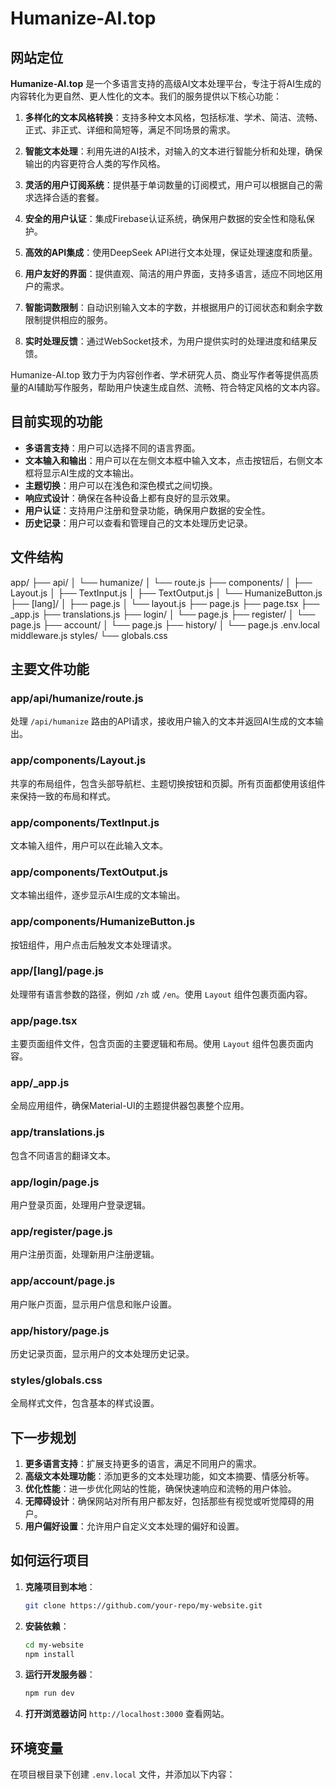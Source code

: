 # Humanize-AI.top

## 网站定位
**Humanize-AI.top** 是一个多语言支持的高级AI文本处理平台，专注于将AI生成的内容转化为更自然、更人性化的文本。我们的服务提供以下核心功能：

1. **多样化的文本风格转换**：支持多种文本风格，包括标准、学术、简洁、流畅、正式、非正式、详细和简短等，满足不同场景的需求。

2. **智能文本处理**：利用先进的AI技术，对输入的文本进行智能分析和处理，确保输出的内容更符合人类的写作风格。

3. **灵活的用户订阅系统**：提供基于单词数量的订阅模式，用户可以根据自己的需求选择合适的套餐。

4. **安全的用户认证**：集成Firebase认证系统，确保用户数据的安全性和隐私保护。

5. **高效的API集成**：使用DeepSeek API进行文本处理，保证处理速度和质量。

6. **用户友好的界面**：提供直观、简洁的用户界面，支持多语言，适应不同地区用户的需求。

7. **智能词数限制**：自动识别输入文本的字数，并根据用户的订阅状态和剩余字数限制提供相应的服务。

8. **实时处理反馈**：通过WebSocket技术，为用户提供实时的处理进度和结果反馈。

Humanize-AI.top 致力于为内容创作者、学术研究人员、商业写作者等提供高质量的AI辅助写作服务，帮助用户快速生成自然、流畅、符合特定风格的文本内容。

## 目前实现的功能
- **多语言支持**：用户可以选择不同的语言界面。
- **文本输入和输出**：用户可以在左侧文本框中输入文本，点击按钮后，右侧文本框将显示AI生成的文本输出。
- **主题切换**：用户可以在浅色和深色模式之间切换。
- **响应式设计**：确保在各种设备上都有良好的显示效果。
- **用户认证**：支持用户注册和登录功能，确保用户数据的安全性。
- **历史记录**：用户可以查看和管理自己的文本处理历史记录。

## 文件结构
app/
├── api/
│   └── humanize/
│       └── route.js
├── components/
│   ├── Layout.js
│   ├── TextInput.js
│   ├── TextOutput.js
│   └── HumanizeButton.js
├── [lang]/
│   ├── page.js
│   └── layout.js
├── page.js
├── page.tsx
├── _app.js
├── translations.js
├── login/
│   └── page.js
├── register/
│   └── page.js
├── account/
│   └── page.js
├── history/
│   └── page.js
.env.local
middleware.js
styles/
└── globals.css

## 主要文件功能

### app/api/humanize/route.js
处理 `/api/humanize` 路由的API请求，接收用户输入的文本并返回AI生成的文本输出。

### app/components/Layout.js
共享的布局组件，包含头部导航栏、主题切换按钮和页脚。所有页面都使用该组件来保持一致的布局和样式。

### app/components/TextInput.js
文本输入组件，用户可以在此输入文本。

### app/components/TextOutput.js
文本输出组件，逐步显示AI生成的文本输出。

### app/components/HumanizeButton.js
按钮组件，用户点击后触发文本处理请求。

### app/[lang]/page.js
处理带有语言参数的路径，例如 `/zh` 或 `/en`。使用 `Layout` 组件包裹页面内容。

### app/page.tsx
主要页面组件文件，包含页面的主要逻辑和布局。使用 `Layout` 组件包裹页面内容。

### app/_app.js
全局应用组件，确保Material-UI的主题提供器包裹整个应用。

### app/translations.js
包含不同语言的翻译文本。

### app/login/page.js
用户登录页面，处理用户登录逻辑。

### app/register/page.js
用户注册页面，处理新用户注册逻辑。

### app/account/page.js
用户账户页面，显示用户信息和账户设置。

### app/history/page.js
历史记录页面，显示用户的文本处理历史记录。

### styles/globals.css
全局样式文件，包含基本的样式设置。

## 下一步规划

1. **更多语言支持**：扩展支持更多的语言，满足不同用户的需求。
2. **高级文本处理功能**：添加更多的文本处理功能，如文本摘要、情感分析等。
3. **优化性能**：进一步优化网站的性能，确保快速响应和流畅的用户体验。
4. **无障碍设计**：确保网站对所有用户都友好，包括那些有视觉或听觉障碍的用户。
5. **用户偏好设置**：允许用户自定义文本处理的偏好和设置。

## 如何运行项目

1. **克隆项目到本地**：
   ```bash
   git clone https://github.com/your-repo/my-website.git
   ```

2. **安装依赖**：
   ```bash
   cd my-website
   npm install
   ```

3. **运行开发服务器**：
   ```bash
   npm run dev
   ```

4. **打开浏览器访问** `http://localhost:3000` 查看网站。

## 环境变量

在项目根目录下创建 `.env.local` 文件，并添加以下内容：

